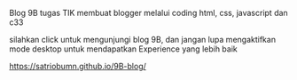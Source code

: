 Blog 9B tugas TIK membuat blogger melalui coding html, css, javascript dan c33

silahkan click untuk mengunjungi blog 9B, dan jangan lupa mengaktifkan mode desktop untuk mendapatkan Experience yang lebih baik

https://satriobumn.github.io/9B-blog/
